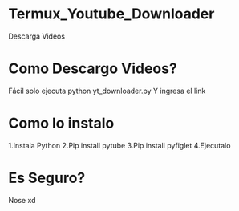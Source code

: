 # Termux_Youtube_Downloader
Descarga Videos

# Como Descargo Videos?
Fácil solo ejecuta
python yt_downloader.py
Y ingresa el link

# Como lo instalo
1.Instala Python
2.Pip install pytube
3.Pip install pyfiglet
4.Ejecutalo

# Es Seguro?

Nose xd
